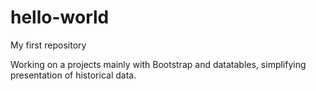 # hello-world
My first repository

Working on a projects mainly with Bootstrap and datatables, simplifying presentation of historical data.
